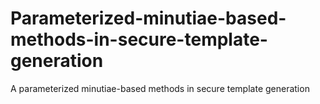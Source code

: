 # Parameterized-minutiae-based-methods-in-secure-template-generation
A parameterized minutiae-based methods in secure template generation
